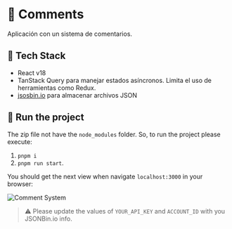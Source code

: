 💬 Comments
===========

Aplicación con un sistema de comentarios.

🧰 Tech Stack
--------------

- React v18
- TanStack Query para manejar estados asíncronos. Limita el uso de herramientas como Redux.
- [jsosbin.io](https://jsonbin.io/) para almacenar archivos JSON


🚀 Run the project
------------------

The zip file not have the `node_modules` folder. So, to run the project please execute:

1. `pnpm i`
2. `pnpm run start`.

You should get the next view when navigate `localhost:3000` in your browser:

![Comment System](assets/00-comment-system.png)

> ⚠️ Please update the values of `YOUR_API_KEY` and `ACCOUNT_ID` with you JSONBin.io info.
